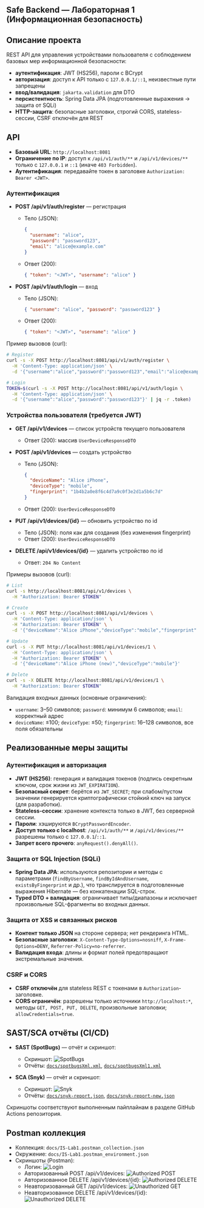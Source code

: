 ## Safe Backend — Лабораторная 1 (Информационная безопасность)

## Описание проекта

REST API для управления устройствами пользователя с соблюдением базовых мер информационной безопасности:
- **аутентификация**: JWT (HS256), пароли с BCrypt
- **авторизация**: доступ к API только с `127.0.0.1/::1`, неизвестные пути запрещены
- **ввод/валидация**: `jakarta.validation` для DTO
- **персистентность**: Spring Data JPA (подготовленные выражения → защита от SQLi)
- **HTTP-защита**: безопасные заголовки, строгий CORS, stateless-сессии, CSRF отключён для REST

## API

- **Базовый URL**: `http://localhost:8081`
- **Ограничение по IP**: доступ к `/api/v1/auth/**` и `/api/v1/devices/**` только с `127.0.0.1` и `::1` (иначе `403 Forbidden`).
- **Аутентификация**: передавайте токен в заголовке `Authorization: Bearer <JWT>`.

### Аутентификация

- **POST /api/v1/auth/register** — регистрация
  - Тело (JSON):
    ```json
    {
      "username": "alice",
      "password": "password123",
      "email": "alice@example.com"
    }
    ```
  - Ответ (200):
    ```json
    { "token": "<JWT>", "username": "alice" }
    ```

- **POST /api/v1/auth/login** — вход
  - Тело (JSON):
    ```json
    { "username": "alice", "password": "password123" }
    ```
  - Ответ (200):
    ```json
    { "token": "<JWT>", "username": "alice" }
    ```

Пример вызовов (curl):
```bash
# Register
curl -s -X POST http://localhost:8081/api/v1/auth/register \
  -H 'Content-Type: application/json' \
  -d '{"username":"alice","password":"password123","email":"alice@example.com"}'

# Login
TOKEN=$(curl -s -X POST http://localhost:8081/api/v1/auth/login \
  -H 'Content-Type: application/json' \
  -d '{"username":"alice","password":"password123"}' | jq -r .token)
```

### Устройства пользователя (требуется JWT)

- **GET /api/v1/devices** — список устройств текущего пользователя
  - Ответ (200): массив `UserDeviceResponseDTO`

- **POST /api/v1/devices** — создать устройство
  - Тело (JSON):
    ```json
    {
      "deviceName": "Alice iPhone",
      "deviceType": "mobile",
      "fingerprint": "1b4b2a0e8f6c4d7a9c0f3e2d1a5b6c7d"
    }
    ```
  - Ответ (200): `UserDeviceResponseDTO`

- **PUT /api/v1/devices/{id}** — обновить устройство по id
  - Тело (JSON): поля как для создания (без изменения fingerprint)
  - Ответ (200): `UserDeviceResponseDTO`

- **DELETE /api/v1/devices/{id}** — удалить устройство по id
  - Ответ: `204 No Content`

Примеры вызовов (curl):
```bash
# List
curl -s http://localhost:8081/api/v1/devices \
  -H "Authorization: Bearer $TOKEN"

# Create
curl -s -X POST http://localhost:8081/api/v1/devices \
  -H 'Content-Type: application/json' \
  -H "Authorization: Bearer $TOKEN" \
  -d '{"deviceName":"Alice iPhone","deviceType":"mobile","fingerprint":"1b4b2a0e8f6c4d7a9c0f3e2d1a5b6c7d"}'

# Update
curl -s -X PUT http://localhost:8081/api/v1/devices/1 \
  -H 'Content-Type: application/json' \
  -H "Authorization: Bearer $TOKEN" \
  -d '{"deviceName":"Alice iPhone (new)","deviceType":"mobile"}'

# Delete
curl -s -X DELETE http://localhost:8081/api/v1/devices/1 \
  -H "Authorization: Bearer $TOKEN"
```

Валидация входных данных (основные ограничения):
- `username`: 3–50 символов; `password`: минимум 6 символов; `email`: корректный адрес
- `deviceName`: ≤100; `deviceType`: ≤50; `fingerprint`: 16–128 символов, все поля обязательны


## Реализованные меры защиты

### Аутентификация и авторизация
- **JWT (HS256)**: генерация и валидация токенов (подпись секретным ключом, срок жизни из `JWT_EXPIRATION`).
- **Безопасный секрет**: берётся из `JWT_SECRET`; при слабом/пустом значении генерируется криптографически стойкий ключ на запуск (для разработки).
- **Stateless-сессии**: хранение контекста только в JWT, без серверной сессии.
- **Пароли**: хэшируются `BCryptPasswordEncoder`.
- **Доступ только с localhost**: `/api/v1/auth/**` и `/api/v1/devices/**` разрешены только с `127.0.0.1`/`::1`.
- **Запрет всего прочего**: `anyRequest().denyAll()`.

### Защита от SQL Injection (SQLi)
- **Spring Data JPA**: используются репозитории и методы с параметрами (`findByUsername`, `findByIdAndUsername`, `existsByFingerprint` и др.),
  что транслируется в подготовленные выражения Hibernate — без конкатенации SQL-строк.
- **Typed DTO + валидация**: ограничивает типы/диапазоны и исключает произвольные SQL-фрагменты во входных данных.

### Защита от XSS и связанных рисков
- **Контент только JSON** на стороне сервера; нет рендеринга HTML.
- **Безопасные заголовки**: `X-Content-Type-Options=nosniff`, `X-Frame-Options=DENY`, `Referrer-Policy=no-referrer`.
- **Валидация входа**: длины и формат полей предотвращают экстремальные значения.

### CSRF и CORS
- **CSRF отключён** для stateless REST с токенами в `Authorization`-заголовке.
- **CORS ограничён**: разрешены только источники `http://localhost:*`, методы `GET, POST, PUT, DELETE`, произвольные заголовки; `allowCredentials=true`.


## SAST/SCA отчёты (CI/CD)

- **SAST (SpotBugs)** — отчёт и скриншот:
  - Скриншот: ![SpotBugs](docs/spotbugs-done.png)
  - Отчёты: [`docs/spotbugsXml.xml`](docs/spotbugsXml.xml), [`docs/spotbugsXml1.xml`](docs/spotbugsXml1.xml)

- **SCA (Snyk)** — отчёт и скриншот:
  - Скриншот: ![Snyk](docs/snyk-done.png)
  - Отчёты: [`docs/snyk-report.json`](docs/snyk-report.json), [`docs/snyk-report-new.json`](docs/snyk-report-new.json)

Скриншоты соответствуют выполненным пайплайнам в разделе GitHub Actions репозитория.


## Postman коллекция
- Коллекция: `docs/IS-Lab1.postman_collection.json`
- Окружение: `docs/IS-Lab1.postman_environment.json`
 - Скриншоты (Postman):
   - Логин: ![Login](docs/login.png)
   - Авторизованный POST /api/v1/devices: ![Authorized POST](docs/authorized-post.png)
   - Авторизованное DELETE /api/v1/devices/{id}: ![Authorized DELETE](docs/authorized-del.png)
   - Неавторизованный GET /api/v1/devices: ![Unauthorized GET](docs/unauthorized-get.png)
   - Неавторизованное DELETE /api/v1/devices/{id}: ![Unauthorized DELETE](docs/unauthorized-del.png)

